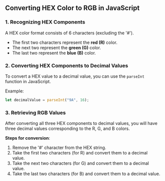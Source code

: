 ## Converting HEX Color to RGB in JavaScript

### 1. Recognizing HEX Components
A HEX color format consists of 6 characters (excluding the '#').
- The first two characters represent the **red (R)** color.
- The next two represent the **green (G)** color.
- The last two represent the **blue (B)** color.

### 2. Converting HEX Components to Decimal Values
To convert a HEX value to a decimal value, you can use the `parseInt` function in JavaScript.

Example:
```javascript
let decimalValue = parseInt("9A", 16);
```

### 3. Retrieving RGB Values
After converting all three HEX components to decimal values, you will have three decimal values corresponding to the R, G, and B colors.

**Steps for conversion**:
1. Remove the '#' character from the HEX string.
2. Take the first two characters (for R) and convert them to a decimal value.
3. Take the next two characters (for G) and convert them to a decimal value.
4. Take the last two characters (for B) and convert them to a decimal value.
